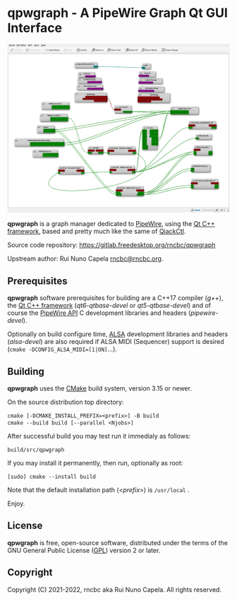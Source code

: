 # qpwgraph - A PipeWire Graph Qt GUI Interface

![Screenshot](src/images/qpwgraph_screenshot-1.png "Screenshot")

  **qpwgraph** is a graph manager dedicated to [PipeWire](https://pipewire.org),
  using the [Qt C++ framework](https://qt.io), based and pretty much like the
  same of [QjackCtl](https://qjackctl.sourceforge.io).

  Source code repository: https://gitlab.freedesktop.org/rncbc/qpwgraph

  Upstream author: Rui Nuno Capela <rncbc@rncbc.org>.

## Prerequisites

  **qpwgraph** software prerequisites for building are a C++17 compiler
  (_g++_), the [Qt C++ framework](https://qt.io) (_qt6-qtbase-devel_ or
  _qt5-qtbase-devel_) and of course the [PipeWire API](https://pipewire.org)
  C development libraries and headers (_pipewire-devel_).

  Optionally on build configure time, [ALSA](https://www.alsa-project.org)
  development libraries and headers (_alsa-devel_) are also required if
  ALSA MIDI (Sequencer) support is desired (`cmake -DCONFIG_ALSA_MIDI=[1|ON]`...).

## Building

  **qpwgraph** uses the [CMake](https://cmake.org) build system, version
  3.15 or newer.

  On the source distribution top directory:

    cmake [-DCMAKE_INSTALL_PREFIX=<prefix>] -B build
    cmake --build build [--parallel <Njobs>]

  After successful build you may test run it immedialy as follows:

    build/src/qpwgraph

  If you may install it permanently, then run, optionally as root:

    [sudo] cmake --install build

  Note that the default installation path (\<_prefix_\>) is `/usr/local` .


  Enjoy.

## License

  **qpwgraph** is free, open-source software, distributed under the terms of
  the GNU General Public License ([GPL](https://www.gnu.org/copyleft/gpl.html))
  version 2 or later.


## Copyright

  Copyright (C) 2021-2022, rncbc aka Rui Nuno Capela. All rights reserved.
